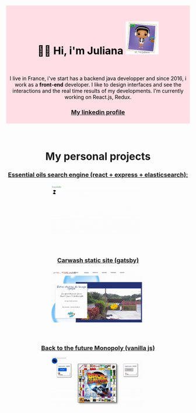 <div align="center" style="background-color:#ffdfe5; color:#000; padding:5px">

<h1>👋🏽 Hi, i'm Juliana  <img src="./assets/funkome.gif"  alt=""  width="90"  height="90"  /> </h1>
<br/>
<p> I live in France, i've start has a backend java developper and since 2016, i work as a <strong>front-end</strong> developer. I like to design interfaces and see the interactions and the real time results of my developments.
 I’m currently working on React.js, Redux. 
</p>
<h3><a href="https://www.linkedin.com/in/juliana-j-45500115b/">My linkedin profile</a></h3>
</div>

<br/>
<br/>
<div align="center">
<h1>My personal projects </h1>

<h3><a href="https://essentialy.herokuapp.com/">Essential oils search engine (react + express + elasticsearch): </a></h3>

<div>
 <img src = "./assets/essentiallyDesktop.gif" alt="" width="50%" />
 <img src = "./assets/essentiallyMobile.gif" alt="" width="10%" />
<div>
</div>

<br/>
<br/>

<h3><a href="https://www.carwashautomateservice.fr/#accueil">Carwash static site (gatsby) </a></h3>

<div>
 <img src = "./assets/carwashDesktop.gif" alt="" width="50%" />
 <img src = "./assets/carwashMobile.gif" alt="" width="10%"/>

<div>
</div>

<br/>
<br/>

<h3><a href="https://julianajm.github.io/back-to-the-future-monopoly/">Back to the future Monopoly (vanilla js)</a></h3>

<div>
 <img src = "./assets/MonopolyDesktop.gif" alt="" width="50%" />
 <img src = "./assets/monopolyMobile.gif" alt="" width="10%"/>
<div>
</div>
</div>

